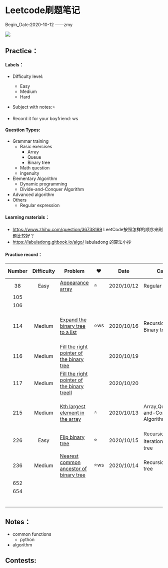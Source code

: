 # Leetcode刷题笔记

Begin_Date:2020-10-12		——zmy

![](https://tva1.sinaimg.cn/large/005IQUPRly1gjnsqp9xqij30j60arq3h.jpg)

## Practice：

#### Labels：

- Difficulty level:
  - Easy
  - Medium
  - Hard

- Subject with notes:⭐
- Record it for your boyfriend: ws

#### Question Types:

- Grammar training 
  - Basic exercises
    - Array
    - Queue
    - Binary tree
  - Math question
  - ingenuity
- Elementary Algorithm
  - Dynamic programming
  - Divide-and-Conquer Algorithm
- Advanced algorithm
- Others
  - Regular expression

#### Learning materials：

- https://www.zhihu.com/question/36738189 LeetCode按照怎样的顺序来刷题比较好？
- https://labuladong.gitbook.io/algo/ labuladong 的算法小抄

#### Practice record：

| Number | Difficulty | Problem                                                      | ♥    | Date       | Category                                 | Method-TimeComplexity | Remark                                                       | TODO             |
| :----: | :--------: | ------------------------------------------------------------ | ---- | ---------- | ---------------------------------------- | :-------------------: | ------------------------------------------------------------ | ---------------- |
|   38   |    Easy    | [Appearance array](https://leetcode-cn.com/problems/count-and-say/) | ⭐    | 2020/10/12 | Regular expression                       |         O(n)          | [regular-expression](https://github.com/zmy1103/leetcode_zmy/blob/master/Notes/Regular%20expression.md#regular-expression) | --               |
|  105   |            | []()                                                         |      |            |                                          |                       |                                                              |                  |
|  106   |            | []()                                                         |      |            |                                          |                       |                                                              |                  |
|  114   |   Medium   | [Expand the binary tree to a list](https://leetcode-cn.com/problems/flatten-binary-tree-to-linked-list/) | ⭐ws  | 2020/10/16 | Recursion，Stack，Binary tree            |         O(n)          | [114 Expand the binary tree to a list]()                     |                  |
|  116   |   Medium   | [Fill the right pointer of the binary tree](https://leetcode-cn.com/problems/populating-next-right-pointers-in-each-node/) |      | 2020/10/19 |                                          |                       |                                                              |                  |
|  117   |   Medium   | [Fill the right pointer of the binary treeⅡ](https://leetcode-cn.com/problems/populating-next-right-pointers-in-each-node-ii/) |      | 2020/10/20 |                                          |                       |                                                              |                  |
|  215   |   Medium   | [Kth largest element in the array](https://leetcode-cn.com/problems/kth-largest-element-in-an-array/) | ⭐    | 2020/10/13 | Array,Queue,Divide-and-Conquer Algorithm |         O(n)          | [Partition && Queue](https://github.com/zmy1103/leetcode_zmy/blob/master/Notes/Regular%20expression.md#regular-expression) | 联系二叉树和排序 |
|  226   |    Easy    | [Flip binary tree]()                                         | ⭐    | 2020/10/15 | Recursion，Iteration，Binary tree        |         O(n)          | [226 Interation](https://github.com/zmy1103/leetcode_zmy/blob/master/Notes/226%20Iteration.md) | 队列             |
|  236   |   Medium   | [Nearest common ancestor of binary tree](https://leetcode-cn.com/problems/lowest-common-ancestor-of-a-binary-tree/) | ⭐ws  | 2020/10/14 | Recursion,Binary tree                    |         O(n)          | [236 Recursion](https://github.com/zmy1103/leetcode_zmy/blob/master/Notes/236%20Recursion.md) | 给ws讲出来       |
|  652   |            | []()                                                         |      |            |                                          |                       |                                                              |                  |
|  654   |            | []()                                                         |      |            |                                          |                       |                                                              |                  |
|        |            |                                                              |      |            |                                          |                       |                                                              |                  |
|        |            |                                                              |      |            |                                          |                       |                                                              |                  |
|        |            |                                                              |      |            |                                          |                       |                                                              |                  |
|        |            |                                                              |      |            |                                          |                       |                                                              |                  |
|        |            |                                                              |      |            |                                          |                       |                                                              |                  |
|        |            |                                                              |      |            |                                          |                       |                                                              |                  |

## Notes：

- common functions
  - python 
- algorithm

## Contests:
